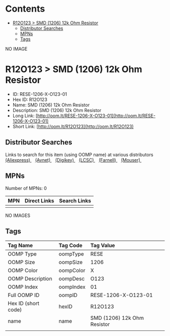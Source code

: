 



Contents
========

* [R12O123 > SMD (1206) 12k Ohm Resistor](#r12o123--smd-1206-12k-ohm-resistor)
	* [Distributor Searches](#distributor-searches)
	* [MPNs](#mpns)
	* [Tags](#tags)
  
NO IMAGE  
# R12O123 > SMD (1206) 12k Ohm Resistor

- ID: RESE-1206-X-O123-01
- Hex ID: R12O123
- Name: SMD (1206) 12k Ohm Resistor
- Description: SMD (1206) 12k Ohm Resistor
- Long Link: [http://oom.lt/RESE-1206-X-O123-01](http://oom.lt/RESE-1206-X-O123-01)
- Short Link: [http://oom.lt/R12O123](http://oom.lt/R12O123)

## Distributor Searches
  
Links to search for this item (using OOMP name) at various distributors  
[(Aliexpress) ](https://www.aliexpress.com/wholesale?SearchText=1117SMD+1206+12k+Ohm+Resistor)&nbsp;&nbsp;&nbsp;[(Avnet) ](https://www.avnet.com/shop/us/search/SMD+1206+12k+Ohm+Resistor)&nbsp;&nbsp;&nbsp;[(Digikey) ](https://www.digikey.co.uk/en/products/result?s=SMD+1206+12k+Ohm+Resistor)&nbsp;&nbsp;&nbsp;[(LCSC) ](https://www.lcsc.com/search?q=SMD+1206+12k+Ohm+Resistor)&nbsp;&nbsp;&nbsp;[(Farnell) ](https://uk.farnell.com/search?st=SMD+1206+12k+Ohm+Resistor)&nbsp;&nbsp;&nbsp;[(Mouser) ](https://www.mouser.com/c/?q=SMD+1206+12k+Ohm+Resistor)&nbsp;&nbsp;&nbsp;
## MPNs
  
Number of MPNs: 0  

|MPN|Direct Links|Search Links|
| :--- | :--- | :--- |
||||
  
NO IMAGES  
## Tags
  

|Tag Name|Tag Code|Tag Value|
| :--- | :--- | :--- |
|OOMP Type|oompType|RESE|
|OOMP Size|oompSize|1206|
|OOMP Color|oompColor|X|
|OOMP Description|oompDesc|O123|
|OOMP Index|oompIndex|01|
|Full OOMP ID|oompID|RESE-1206-X-O123-01|
|Hex ID (short code)|hexID|R12O123|
|name|name|SMD (1206) 12k Ohm Resistor|
||||
